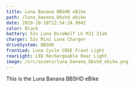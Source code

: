 ```yaml
---
title: Luna Banana BBSHD eBike
path: /luna_banana_bbshd_ebike
date: 2019-10-18T12:54:24.994Z
color: Black
battery: 52v Luna DireWolf LG MJ1 21ah
charger: 52v Mini Luna Charger
driveSystem: BBSHD
frontLed: Luna Cycle CREE Front Light
rearLight: LED Rechargeable Rear Light
image: /src/assets/luna_banana_bbshd_ebike.png
---
```

This is the Luna Banana BBSHD eBike
